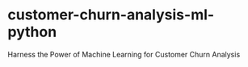 # customer-churn-analysis-ml-python
Harness the Power of Machine Learning for Customer Churn Analysis
